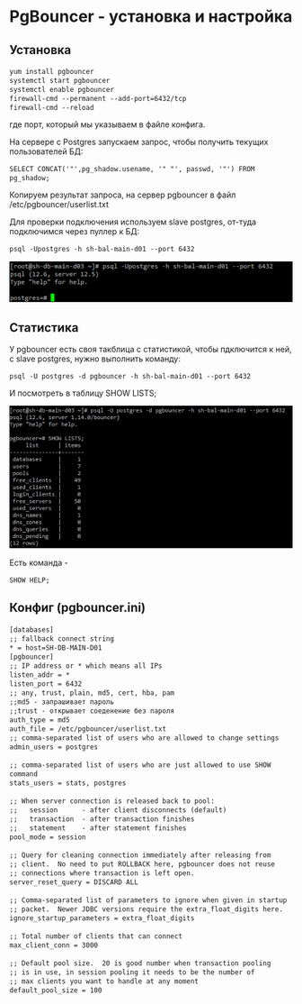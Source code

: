 # PgBouncer - установка и настройка

## Установка

```
yum install pgbouncer
systemctl start pgbouncer
systemctl enable pgbouncer
firewall-cmd --permanent --add-port=6432/tcp
firewall-cmd --reload
```

где порт, который мы указываем в файле конфига.

На сервере с Postgres запускаем запрос, чтобы получить текущих пользователей БД:

```
SELECT CONCAT('"',pg_shadow.usename, '" "', passwd, '"') FROM pg_shadow;
```

Копируем результат запроса, на сервер pgbouncer в файл /etc/pgbouncer/userlist.txt

Для проверки подключения используем slave postgres, от-туда подключимся через пуллер к БД:

```
psql -Upostgres -h sh-bal-main-d01 --port 6432
```

![1](10050_1.png)

## Статистика

У pgbouncer есть своя такблица с статистикой, чтобы пдключится к ней, c slave postgres, нужно выполнить команду:

```
psql -U postgres -d pgbouncer -h sh-bal-main-d01 --port 6432
```

И посмотреть в таблицу SHOW LISTS;

![2](10050_2.jpg)

Есть команда -

```
SHOW HELP;
```

## Конфиг (pgbouncer.ini)

```
[databases]
;; fallback connect string
* = host=SH-DB-MAIN-D01
[pgbouncer]
;; IP address or * which means all IPs
listen_addr = *
listen_port = 6432
;; any, trust, plain, md5, cert, hba, pam
;;md5 - запрашивает пароль
;;trust - открывает соеденение без пароля
auth_type = md5
auth_file = /etc/pgbouncer/userlist.txt
;; comma-separated list of users who are allowed to change settings
admin_users = postgres

;; comma-separated list of users who are just allowed to use SHOW command
stats_users = stats, postgres

;; When server connection is released back to pool:
;;   session      - after client disconnects (default)
;;   transaction  - after transaction finishes
;;   statement    - after statement finishes
pool_mode = session

;; Query for cleaning connection immediately after releasing from
;; client.  No need to put ROLLBACK here, pgbouncer does not reuse
;; connections where transaction is left open.
server_reset_query = DISCARD ALL

;; Comma-separated list of parameters to ignore when given in startup
;; packet.  Newer JDBC versions require the extra_float_digits here.
ignore_startup_parameters = extra_float_digits

;; Total number of clients that can connect
max_client_conn = 3000

;; Default pool size.  20 is good number when transaction pooling
;; is in use, in session pooling it needs to be the number of
;; max clients you want to handle at any moment
default_pool_size = 100
```